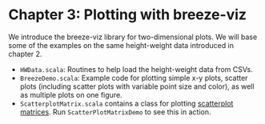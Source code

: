
# Chapter 3: Plotting with breeze-viz

We introduce the breeze-viz library for two-dimensional plots. We will base some of the examples on the same height-weight data introduced in chapter 2.

 * `HWData.scala`: Routines to help load the height-weight data from CSVs.
 * `BreezeDemo.scala`: Example code for plotting simple x-y plots, scatter plots (including scatter plots with variable point size and color), as well as multiple plots on one figure.
 * `ScatterplotMatrix.scala` contains a class for plotting [scatterplot matrices](http://www.utexas.edu/courses/schwab/sw388r7/Tutorials/IllustrationofRegressionAnalysis_doc_html/024_The_Scatterplot_Matrix.html). Run `ScatterPlotMatrixDemo` to see this in action.
